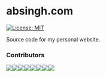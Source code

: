# absingh.com

[![License: MIT](https://img.shields.io/badge/License-MIT-yellow.svg)](LICENSE)

Source code for my personal website.

### Contributors
[![](https://sourcerer.io/fame/cseas/cseas/cseas.github.io/images/0)](https://sourcerer.io/fame/cseas/cseas/cseas.github.io/links/0)[![](https://sourcerer.io/fame/cseas/cseas/cseas.github.io/images/1)](https://sourcerer.io/fame/cseas/cseas/cseas.github.io/links/1)[![](https://sourcerer.io/fame/cseas/cseas/cseas.github.io/images/2)](https://sourcerer.io/fame/cseas/cseas/cseas.github.io/links/2)[![](https://sourcerer.io/fame/cseas/cseas/cseas.github.io/images/3)](https://sourcerer.io/fame/cseas/cseas/cseas.github.io/links/3)[![](https://sourcerer.io/fame/cseas/cseas/cseas.github.io/images/4)](https://sourcerer.io/fame/cseas/cseas/cseas.github.io/links/4)[![](https://sourcerer.io/fame/cseas/cseas/cseas.github.io/images/5)](https://sourcerer.io/fame/cseas/cseas/cseas.github.io/links/5)[![](https://sourcerer.io/fame/cseas/cseas/cseas.github.io/images/6)](https://sourcerer.io/fame/cseas/cseas/cseas.github.io/links/6)[![](https://sourcerer.io/fame/cseas/cseas/cseas.github.io/images/7)](https://sourcerer.io/fame/cseas/cseas/cseas.github.io/links/7)
